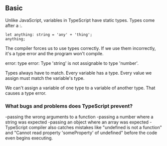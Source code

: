 ## Basic
Unlike JavaScript, variables in TypeScript have static types. Types come after a :.


```
let anything: string = 'any' + 'thing';
anything;
```
The compiler forces us to use types correctly. If we use them incorrectly, it's a type error and the program won't compile.


error: type error: Type 'string' is not assignable to type 'number'.

Types always have to match. Every variable has a type. Every value we assign must match the variable's type.

We can't assign a variable of one type to a variable of another type. That causes a type error.

### What bugs and problems does TypeScript prevent?

-passing the wrong arguments to a function
-passing a number where a string was expected
-passing an object where an array was expected
-TypeScript compiler also catches mistakes like "undefined is not a function" and "Cannot read property 'someProperty' of undefined" before the code even begins executing.

